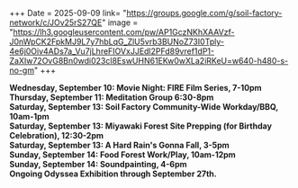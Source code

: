 +++
Date = 2025-09-09
link= "https://groups.google.com/g/soil-factory-network/c/JOv25rS27QE"
image = "https://lh3.googleusercontent.com/pw/AP1GczNKhXAAVzf-J0nWpCK2FpkMJ9L7y7hbLqG_ZlU5vrb3BUNoZ73I0Tply-4e6j0Oiv4ADs7a_Vu7jLhreFIOVxJJEdl2PFd89vref1dP1-ZaXIw72OvG8Bn0wdi023cl8EswUHN61EKw0wXLa2iRKeU=w640-h480-s-no-gm"
+++

**Wednesday, September 10: Movie Night: FIRE Film Series, 7-10pm**  
**Thursday, September 11: Meditation Group 6:30-8pm**  
**Saturday, September 13: Soil Factory Community-Wide Workday/BBQ, 10am-1pm**  
**Saturday, September 13: Miyawaki Forest Site Prepping (for Birthday Celebration), 12:30-2pm**  
**Saturday, September 13: A Hard Rain's Gonna Fall, 3-5pm**  
**Sunday, September 14: Food Forest Work/Play, 10am-12pm**  
**Sunday, September 14: Soundpainting, 4-6pm**  
**Ongoing Odyssea Exhibition through September 27th.**

<!--more--\> 
